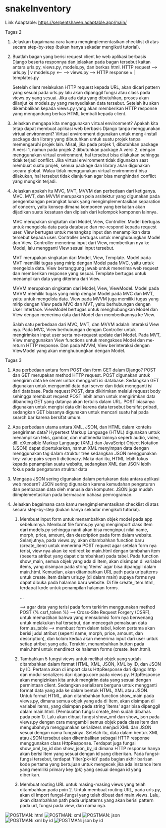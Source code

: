 # snakeInventory
Link Adaptable: https://serpentshaven.adaptable.app/main/

Tugas 2
1. Jelaskan bagaimana cara kamu mengimplementasikan checklist di atas secara step-by-step (bukan hanya sekadar mengikuti tutorial).


2. Buatlah bagan yang berisi request client ke web aplikasi berbasis Django beserta responnya dan jelaskan pada bagan tersebut kaitan antara urls.py,
   views.py, models.py, dan berkas html.
    HTTP request -->  urls.py
                        |
                        v
models.py   <-- -->  views.py --> HTTP response
                        ʌ
                        |
                   templates.py
    
    Setelah client melakukan HTTP request kepada URL, akan dicari pattern yang sesuai pada urls.py lalu akan dipanggil fungsi atau class pada
    views.py yang sesuai. Jika ada data yang dibutuhkan, proses akan dilanjut ke models.py yang menyediakan data tersebut. Setelah itu akan
    dikembalikan kepada views.py yang akan memberikan HTTP response yang mengandung berkas HTML kembali kepada client.


3. Jelaskan mengapa kita menggunakan virtual environment? Apakah kita tetap dapat membuat aplikasi web berbasis Django
   tanpa menggunakan virtual environment?
   Virtual environment digunakan untuk meng-install package dan library yang dibutuhkan untuk suatu projek tanpa memengaruhi projek lain. Misal,
   jika pada projek 1, dibutuhkan package A versi 1, namun pada projek 2 dibutuhkan package A versi 2, dengan menggunakan virtual environment, hal
   tersebut bisa dilakukan sehingga tidak terjadi conflict. Jika virtual environment tidak digunakan saat membuat suatu projek, semua package dan
   library akan digunakan secara global. Walau tidak menggunakan virtual environment bisa dilakukan, hal tersebut tidak dianjurkan agar bisa
   menghindari conflict yang mungkin terjadi.

4. Jelaskan apakah itu MVC, MVT, MVVM dan perbedaan dari ketiganya.
    MVC. MVT, dan MVVM merupakan pola arsitektur yang digunakan pada pengembangan perangkat lunak yang mengimplementasikan separation of concern,
    yaitu konsep dimana komponen yang berkaitan akan dijadikan suatu kesatuan dan dipisah dari kelompok komponen lainnya.
    
    MVC merupakan singkatan dari Model, View, Controller.
    Model bertugas untuk mengelola data pada database dan me-respond kepada request user.
    View bertugas untuk menangkap input dan menampilkan data tersebut kepada user.
    Controller bertugas untuk menghubungkan Model dan View. Controller menerima input dari View, memberikan nya ke Model, lalu mengganti View
    sesuai input tersebut.

    MVT merupakan singkatan dari Model, View, Template.
    Model pada MVT memiliki tugas yang mirip dengan Model pada MVC, yaitu untuk mengelola data.
    View bertanggung jawab untuk menerima web request dan memberikan response yang sesuai.
    Template bertugas untuk menampilkan data yang diterima dari View.

    MVVM merupakan singkatan dari Model, View, ViewModel.
    Model pada MVVM memiliki tugas yang mirip dengan Model pada MVC dan MVT, yaitu untuk mengelola data.
    View pada MVVM juga memiliki tugas yang mirip dengan View pada MVC dan MVT, yaitu berhubungan dengan User Interface.
    ViewModel bertugas untuk menghubungkan Model dan View dengan menerima data dari Model dan memberikannya ke View.

    Salah satu perbedaan dari MVC, MVT, dan MVVM adalah interaksi View nya. Pada MVC, View berhubungan dengan Controller untuk mengirimkan input
    user serta me-request update dari Model. Pada MVT, View menggunakan View functions untuk mengakses Model dan me-return HTTP response. Dan pada
    MVVM, View berinteraksi dengan ViewModel yang akan menghubungkan dengan Model.


Tugas 3
1. Apa perbedaan antara form POST dan form GET dalam Django?
   POST dan GET merupakan method HTTP request. POST digunakan untuk mengirim data ke server untuk mengganti isi database. Sedangkan GET digunakan untuk mengambil data dari server dan tidak mengganti isi dari database. Pada request POST, data dikirimkan melalui request body sehingga membuat request POST lebih aman untuk mengirimkan data dibanding GET yang datanya akan tertulis dalam URL. POST biasanya digunakan untuk mengisi data diri karena data tersebut bersifat pribadi, sedangkan GET biasanya digunakan untuk mencari suatu hal pada search bar karena bersifat umum.

2. Apa perbedaan utama antara XML, JSON, dan HTML dalam konteks pengiriman data?
   Hypertext Markup Language (HTML) digunakan untuk menampilkan teks, gambar, dan multimedia lainnya seperti audio, video, dll. eXtensible Markup Language (XML) dan JavaScript Object Notation (JSON) dapat dipertukarkan, namun XML menyimpan data dengan menggunakan tag dalam struktur tree sedangkan JSON menggunakan key-value pairs seperti dictionary. Maka dari itu, HTML lebih fokus kepada penampilan suatu website, sedangkan XML dan JSON lebih fokus pada pengaturan struktur data

3. Mengapa JSON sering digunakan dalam pertukaran data antara aplikasi web modern?
   JSON sering digunakan karena kemudahan pengaturan dan pembacaan data oleh manusia dan komputer. JSON juga mudah diimplementasikan pada bermacam bahasa pemrograman.

4. Jelaskan bagaimana cara kamu mengimplementasikan checklist di atas secara step-by-step (bukan hanya sekadar mengikuti
   tutorial).
   1. Membuat input form untuk menambahkan objek model pada app sebelumnya.
      Membuat file forms.py yang mengimport class Item dari models.py sehingga nanti akan bisa menginput nilai name, morph, price, amount, dan description pada form dalam website. Selanjutnya, pada views.py, akan ditambahkan function baru (create_item) untuk menerima POST request agar setelah form nya terisi, view nya akan ke redirect ke main.html dengan tambahan item (beserta atribut yang dapat ditambahkan) pada tabel. Pada function show_main, semua objek yang ada di Item, akan disimpan di variabel items, yang disimpan pada string 'items' agar bisa dipanggil dalam main.html. Kemudian, akan ditambahkan URL path pada urlpatterns untuk create_item dalam urls.py (di dalam main) supaya forms nya dapat dibuka pada halaman baru website. Di file create_item.html, terdapat kode untuk penampilan halaman forms.
      <form method="POST">...</form> --> agar data yang terisi pada form terkirim menggunakan method POST
      {% csrf_token %} --> Cross-Site Request Forgery (CSRF), untuk memastikan bahwa yang mensubmisi form nya berwenang untuk melakukan hal tersebut, dan mencegah pemalsuan data
      form.as_table --> membuat form dalam tabel, kolom pertama akan berisi judul atribut (seperti name, morph, price, amount, dan description), dan kolom kedua akan menerima input dari user untuk setiap atribut yang ada.
      Terakhir, menambahkan button pada main.html untuk mendirect ke halaman forms (create_item.html).

   2. Tambahkan 5 fungsi views untuk melihat objek yang sudah ditambahkan dalam format HTML, XML, JSON, XML by ID, dan
      JSON by ID.
      Pertama akan di import class HttpResponse dari django.http dan modul serializers dari django.core pada views.py. HttpResponse akan mengizinkan kita untuk mengirim data yang sesuai dengan permintaan client. Sedangkan serializers berguna untuk mengganti format data yang ada ke dalam bentuk HTML, XML atau JSON.
      Untuk format HTML, akan ditambahkan function show_main pada views.py, dimana semua objek yang ada di Item, akan disimpan di variabel items, yang disimpan pada string 'items' agar bisa dipanggil dalam main.html. (Pembuatan fungsi create_item sudah dibahas pada poin 1).
      Lalu akan dibuat fungsi show_xml dan show_json pada views.py dengan cara mengambil semua objek pada class Item dan mengubahnya menggunakan serializers menjadi XML dan JSON sesuai dengan nama fungsinya. Setelah itu, data dalam bentuk XML atau JSON tersebut akan dikembalikan sebagai HTTP response menggunakan class HttpResponse.
      Terdapat juga fungsi show_xml_by_id dan show_json_by_id dimana HTTP response hanya akan berisi Item yang sesuai dengan id yang diberikan. Pada fungsi-fungsi tersebut, terdapat 'filter(pk=id)' pada bagian akhir barisan kode pertama yang bertujuan untuk mengecek jika ada instance Item yang memiliki primary key (pk) yang sesuai dengan id yang diberikan.

   3. Membuat routing URL untuk masing-masing views yang telah ditambahkan pada poin 2.
      Untuk membuat routing URL, pada urls.py, akan di import fungsi-fungsi yang telah dibuat dari main.views. Lalu, akan ditambahkan path pada urlpatterns yang akan berisi pattern pada url, fungsi pada view, dan nama nya.

![POSTMAN: html](html.png)
![POSTMAN: xml](xml.png)
![POSTMAN: json](json.png)
![POSTMAN: xml by id](<xml by id [1].png>)
![POSTMAN: json by id](<json by id [2].png>)